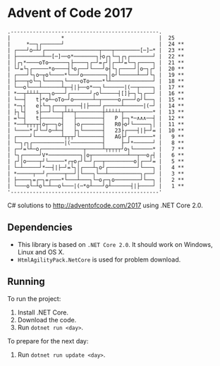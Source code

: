 
# Advent of Code 2017
```
.-----------------------------------------------.       
|                *                              |  25
|     *──┐┌──────┘                              |  24 **
| ┌───┘o─┴┘┌─────────────────┬───┬────────[─]─* |  23 **
| ├────────┴──[─]──o*───────┐├o┌┐└─┐┌┐┌───────┘ |  22 **
| │┌┐*────oTo──────┐├────┐┌─┘=┌┘│┌─┴┘=└─┐┌────┐ |  21 **
| └┘=└┐┌─────*o────┤└o┌──┘└───┘o┤└┐┌────┘│o─┐┌┘ |  20 **
| ┌───┘└┐o─┬o└────*└──┘o───────┐│o┘└─────┴──┘└┐ |  19 **
| ├───┬o└─┐└─────┐└────oTo────*└┴─────────────┘ |  18 **
| └──o└───┴──────┴┬─┤|├──o*──┐└──────|(──┬────┐ |  17 **
| *──┬┴┴┴┴┬──┐o───┘┌──────┘┌o└─────┤[]├─┐└┐┌──┘ |  16 **
| └──┤   t├*o┴─oTo─┘o──────┴─┬─────o┌───┘o┘└──┐ |  15 **
| *─┐┤   e├└─┐┌───┬────┤|├───┘┌─────┴──────|(─┘ |  14 **
| ├┐└┤   s├──┘└──┬┴┴┴┬────────┼┴┴┴┴┴┬─────────* |  13 **
| =└─┤   t├──────┤   ├────────┤   P ├─┐*─∧∧∧──┤ |  12 **
| *──┴┬┬┬┬┤o┬──┐o┤   ├o┌──────┤   R0├o┘└─────┐│ |  11 **
| └────*┌┘└─┘o─┴─┤   ├┐└──────┤   23├┌───┤|├─┘= |  10 **
| ┌────┘└────────┴┬┬┬┘└───────┤   AG├┘┌───────* |   9 **
| └─┐┌┐┌──────────|(──────────┤     ├─┘*──────┘ |   8 **
| ┌─┘=└┴─o┌─────────────┬─────┴┬┬┬┬┬┘o┐└──────* |   7 **
| └┐┌─────┘V*──────────┐│o┬───────────┴──┬──o┌┤ |   6 **
| ┌┘│o────┬┘└─────*┌┬o┌┘└─┘┌──┬─────────o│┌──┘= |   5 **
| └─┴─────┘*──┤|├─┘=└┐│┌───┴┐o┘┌─────────┘└───┐ |   4 **
| *─────┬──┘┌─────┬──┘│└───┐└──┴──────────┐┌──┘ |   3 **
| ├────┐=┌─┐=┌───*└───┴───┐└─o┌─┐o────────┘└──┐ |   2 **
| └───o└─┴o└─┴──o└───|(─*o┴───┘o┴──────┤|├────┘ |   1 **
'-----------------------------------------------'       

```
C# solutions to http://adventofcode.com/2017 using .NET Core 2.0.

## Dependencies

- This library is based on `.NET Core 2.0`. It should work on Windows, Linux and OS X.
- `HtmlAgilityPack.NetCore` is used for problem download.

## Running

To run the project:

1. Install .NET Core.
2. Download the code.
3. Run `dotnet run <day>`.

To prepare for the next day:

1. Run `dotnet run update <day>`.